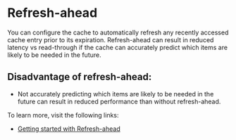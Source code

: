# Refresh-ahead

You can configure the cache to automatically refresh any recently accessed cache entry prior to its expiration. Refresh-ahead can result in reduced latency vs read-through if the cache can accurately predict which items are likely to be needed in the future.

## Disadvantage of refresh-ahead:
- Not accurately predicting which items are likely to be needed in the future can result in reduced performance than without refresh-ahead.

To learn more, visit the following links:

- [Getting started with Refresh-ahead](https://github.com/donnemartin/system-design-primer#refresh-ahead)